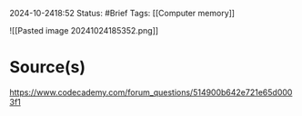 2024-10-2418:52
Status: #Brief 
Tags: [[Computer memory]]

![[Pasted image 20241024185352.png]]
# Source(s)
https://www.codecademy.com/forum_questions/514900b642e721e65d0003f1